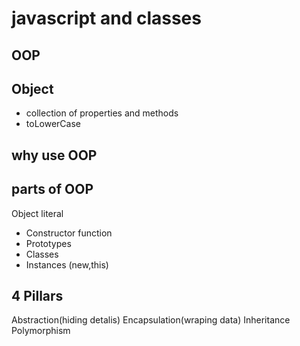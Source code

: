 # javascript and classes

## OOP

## Object
- collection of properties and methods
- toLowerCase

## why use OOP 

## parts of OOP
Object literal 

- Constructor function
- Prototypes
- Classes
- Instances (new,this)



## 4 Pillars
Abstraction(hiding detalis)
Encapsulation(wraping data)
Inheritance
Polymorphism
